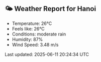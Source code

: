 <!-- WEATHER-START -->
## 🌤 Weather Report for Hanoi

- Temperature: 26°C
- Feels like: 26°C
- Conditions: moderate rain
- Humidity: 87%
- Wind Speed: 3.48 m/s

Last updated: 2025-06-11 20:24:34 UTC
<!-- WEATHER-END -->
